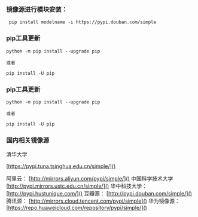 ### 镜像源进行模块安装：

```plantuml
 pip install modelname -i https://pypi.douban.com/simple
```

### pip工具更新

```
python -m pip install --upgrade pip 
```

    或者

```
pip install -U pip
```

### pip工具更新

```
python -m pip install --upgrade pip 
```

    或者

```
pip install -U pip
```

### 国内相关镜像源

清华大学

[https://pypi.tuna.tsinghua.edu.cn/simple/]()

阿里云：
[http://mirrors.aliyun.com/pypi/simple/]()
中国科学技术大学
[http://pypi.mirrors.ustc.edu.cn/simple/]()
华中科技大学：
[http://pypi.hustunique.com/]()
豆瓣源：
[http://pypi.douban.com/simple/]()
腾讯源：
[http://mirrors.cloud.tencent.com/pypi/simple]()
华为镜像源：
[https://repo.huaweicloud.com/repository/pypi/simple/]()
